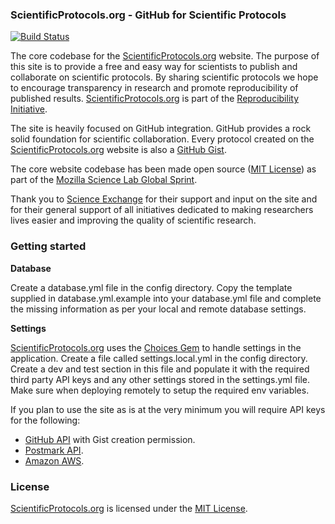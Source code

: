 ### ScientificProtocols.org - GitHub for Scientific Protocols

[![Build Status](https://travis-ci.org/sprotocols/scientificprotocols.svg?branch=master)](https://travis-ci.org/sprotocols/scientificprotocols)

The core codebase for the [ScientificProtocols.org](https://www.scientificprotocols.org) website. The purpose of this site is to provide a free
and easy way for scientists to publish and collaborate on scientific protocols. By sharing scientific protocols we hope to encourage transparency in
research and promote reproducibility of published results. [ScientificProtocols.org](https://www.scientificprotocols.org)
is part of the [Reproducibility Initiative](http://validation.scienceexchange.com/#/reproducibility-initiative).

The site is heavily focused on GitHub integration. GitHub provides a rock solid foundation for scientific collaboration. Every protocol
created on the [ScientificProtocols.org](https://www.scientificprotocols.org) website is also a [GitHub Gist](https://help.github.com/articles/about-gists).

The core website codebase has been made open source ([MIT License](http://opensource.org/licenses/MIT)) as part of the [Mozilla Science Lab Global Sprint](http://mozillascience.org/).

Thank you to [Science Exchange](https://www.scienceexchange.com) for their support and input on the site and for their general support
of all initiatives dedicated to making researchers lives easier and improving the quality of scientific research.

### Getting started
**Database**

Create a database.yml file in the config directory. Copy the template supplied in database.yml.example into your database.yml file 
and complete the missing information as per your local and remote database settings.

**Settings**

[ScientificProtocols.org](https://www.scientificprotocols.org) uses the [Choices Gem](https://github.com/mislav/choices) to handle
settings in the application. Create a file called settings.local.yml in the config directory. Create a dev and test section in this
file and populate it with the required third party API keys and any other settings stored in the settings.yml file. Make sure when
deploying remotely to setup the required env variables.

If you plan to use the site as is at the very minimum you will require API keys for the following:
- [GitHub API](https://developer.github.com/v3/gists/) with Gist creation permission.
- [Postmark API](http://developer.postmarkapp.com/developer-build.html).
- [Amazon AWS](http://aws.amazon.com/documentation/).

### License
[ScientificProtocols.org](https://www.scientificprotocols.org) is licensed under the [MIT License](http://opensource.org/licenses/MIT).




